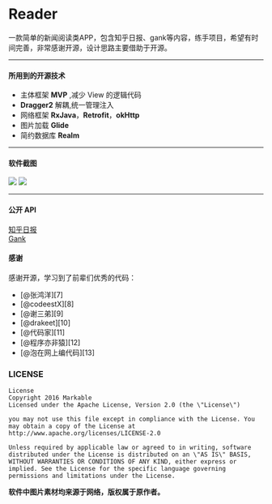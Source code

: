# Reader
一款简单的新闻阅读类APP，包含知乎日报、gank等内容，练手项目，希望有时间完善，非常感谢开源，设计思路主要借助于开源。

-------------

#### 所用到的开源技术
 - 主体框架 **MVP** ,减少 View 的逻辑代码
 - **Dragger2** 解耦,统一管理注入
 - 网络框架 **RxJava**，**Retrofit**，**okHttp**
 - 图片加载 **Glide**
 - 简约数据库 **Realm**

 ---------------

#### 软件截图

![][image-0]
![][image-1]





-----------------------

#### 公开 API
[知乎日报](https://github.com/izzyleung/ZhihuDailyPurify/wiki/%E7%9F%A5%E4%B9%8E%E6%97%A5%E6%8A%A5-API-%E5%88%86%E6%9E%90)      
 [Gank](http://gank.io/api)


#### 感谢
感谢开源，学习到了前辈们优秀的代码：
- [@张鸿洋][7]
- [@codeestX][8]
- [@谢三弟][9]
- [@drakeet][10]
- [@代码家][11]
- [@程序亦非猿][12]
- [@泡在网上编代码][13]

### LICENSE

```
License
Copyright 2016 Markable
Licensed under the Apache License, Version 2.0 (the \"License\")

you may not use this file except in compliance with the License. You may obtain a copy of the License at http://www.apache.org/licenses/LICENSE-2.0

Unless required by applicable law or agreed to in writing, software distributed under the License is distributed on an \"AS IS\" BASIS, WITHOUT WARRANTIES OR CONDITIONS OF ANY KIND, either express or implied. See the License for the specific language governing permissions and limitations under the License.
```



__软件中图片素材均来源于网络，版权属于原作者。__

[image-0]: /images/app_1.jpg
[image-1]: /images/app_2.jpg
